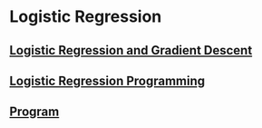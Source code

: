 # Logistic Regression

## [Logistic Regression and Gradient Descent](https://github.com/worcdlo/MachineLearning/blob/master/Neural%20Networks%20and%20Deep%20Learning(deeplearning.ai)/Week2/Logistic%20Regression%20Classification.md)

## [Logistic Regression Programming](https://github.com/worcdlo/MachineLearning/blob/master/Neural%20Networks%20and%20Deep%20Learning(deeplearning.ai)/Week2/Logistic%20Regression%20Programming.md)

## [Program](https://github.com/worcdlo/MachineLearning/blob/master/Neural%20Networks%20and%20Deep%20Learning(deeplearning.ai)/Week2/NumpyExample.ipynb)
